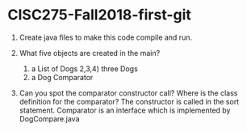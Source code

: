 # CISC275-Fall2018-first-git
1. Create java files to make this code compile and run.

2. What five objects are created in the main?
	1) a List of Dogs
	2,3,4) three Dogs
	5) a Dog Comparator

3. Can you spot the comparator constructor call? Where is the class definition for the comparator?
	The constructor is called in the sort statement.
	Comparator is an interface which is implemented by DogCompare.java

